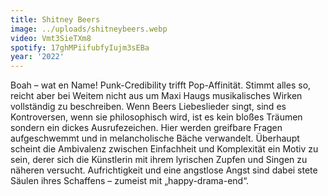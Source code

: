 ```yaml
---
title: Shitney Beers
image: ../uploads/shitneybeers.webp
video: Vmt3SieTXm8
spotify: 17ghMPiifubfyIujm3sEBa
year: '2022'
---
```


Boah – wat en Name! Punk-Credibility trifft Pop-Affinität. Stimmt alles so, reicht aber bei Weitem nicht aus um Maxi Haugs musikalisches Wirken vollständig zu beschreiben. Wenn Beers Liebeslieder singt, sind es Kontroversen, wenn sie philosophisch wird, ist es kein bloßes Träumen sondern ein dickes Ausrufezeichen. Hier werden greifbare Fragen aufgeschwemmt und in melancholische Bäche verwandelt. Überhaupt scheint die Ambivalenz zwischen Einfachheit und Komplexität ein Motiv zu sein, derer sich die Künstlerin mit ihrem lyrischen Zupfen und Singen zu näheren versucht. Aufrichtigkeit und eine angstlose Angst sind dabei stete Säulen ihres Schaffens – zumeist mit „happy-drama-end“.
